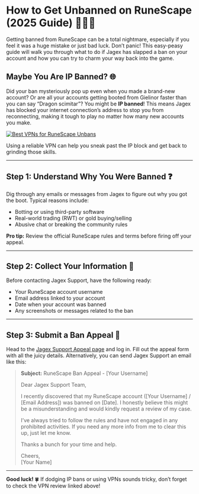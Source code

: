 <h1 id="how-to-get-unbanned-on-runescape-2025-guide-">How to Get Unbanned on RuneScape (2025 Guide) 🧙‍♂️✨</h1>
<p>Getting banned from RuneScape can be a total nightmare, especially if you feel it was a huge mistake or just bad luck. Don’t panic! This easy-peasy guide will walk you through what to do if Jagex has slapped a ban on your account and how you can try to charm your way back into the game.</p>
<h2 id="maybe-you-are-ip-banned-">Maybe You Are IP Banned? 🌐</h2>
<p>Did your ban mysteriously pop up even when you made a brand-new account? Or are all your accounts getting booted from Gielinor faster than you can say “Dragon scimitar”? You might be <strong>IP banned</strong>! This means Jagex has blocked your internet connection’s address to stop you from reconnecting, making it tough to play no matter how many new accounts you make.</p>
<p><a href="https://hwid-spoofer.mystrikingly.com/"><img src="https://img.shields.io/badge/Best%20VPNs%20for%20RuneScape-Read%20Review-brightgreen?style=for-the-badge&amp;logo=origin" alt="Best VPNs for RuneScape Unbans"></a></p>
<p>Using a reliable VPN can help you sneak past the IP block and get back to grinding those skills.</p>
<hr>
<h2 id="step-1-understand-why-you-were-banned-">Step 1: Understand Why You Were Banned ❓</h2>
<p>Dig through any emails or messages from Jagex to figure out why you got the boot. Typical reasons include:</p>
<ul>
<li>Botting or using third-party software  </li>
<li>Real-world trading (RWT) or gold buying/selling  </li>
<li>Abusive chat or breaking the community rules  </li>
</ul>
<p><strong>Pro tip:</strong> Review the official RuneScape rules and terms before firing off your appeal.</p>
<hr>
<h2 id="step-2-collect-your-information-">Step 2: Collect Your Information 📝</h2>
<p>Before contacting Jagex Support, have the following ready:</p>
<ul>
<li>Your RuneScape account username  </li>
<li>Email address linked to your account  </li>
<li>Date when your account was banned  </li>
<li>Any screenshots or messages related to the ban  </li>
</ul>
<hr>
<h2 id="step-3-submit-a-ban-appeal-">Step 3: Submit a Ban Appeal 📧</h2>
<p>Head to the <a href="https://secure.runescape.com/m=accountappeal/appeal.ws">Jagex Support Appeal page</a> and log in. Fill out the appeal form with all the juicy details. Alternatively, you can send Jagex Support an email like this:</p>
<blockquote>
<p><strong>Subject:</strong> RuneScape Ban Appeal - [Your Username]  </p>
<p>Dear Jagex Support Team,  </p>
<p>I recently discovered that my RuneScape account ([Your Username] / [Email Address]) was banned on [Date]. I honestly believe this might be a misunderstanding and would kindly request a review of my case.  </p>
<p>I’ve always tried to follow the rules and have not engaged in any prohibited activities. If you need any more info from me to clear this up, just let me know.  </p>
<p>Thanks a bunch for your time and help.  </p>
<p>Cheers,<br>[Your Name]</p>
</blockquote>
<hr>
<p><strong>Good luck!</strong> 🍀 If dodging IP bans or using VPNs sounds tricky, don’t forget to check the VPN review linked above!</p>

